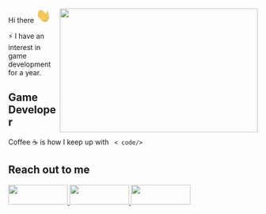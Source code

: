### 
<img src="https://media.giphy.com/media/cE02lboc8JPO/giphy.gif" align="right" width="400" height="250" > 
Hi there <img src="https://raw.githubusercontent.com/ABSphreak/ABSphreak/master/gifs/Hi.gif" width="30ptx" style="max-width:%100;" , "I'm Bilal. 😊" > 

<pr></pr>


⚡ I have an interest in game development for a year.

## Game Developer 

Coffee ☕ is how I keep up with  <code> < code/></code>


## Reach out to me 


<a href="https://www.linkedin.com/in/bilal-k%C3%BC%C3%A7%C3%BCk-3529391a1/" rel ="nofollow" >
<img width ="120" height ="40" src="https://img.shields.io/badge/LinkedIn-0077B5?style=for-the-badge&logo=linkedin&logoColor=white ">
<a/>
  


<a href="https://www.youtube.com/channel/UCKEE4YqCmIWqpczk0L9WqYQ" rel ="nofollow" >
<img  width ="120" height ="40" src="https://img.shields.io/badge/YouTube-FF0000?style=for-the-badge&logo=youtube&logoColor=white ">
<a/>
  

  
<a href="https://www.instagram.com/info.programlama/" rel ="nofollow" >
<img  width ="120" height ="40" src="https://img.shields.io/badge/Instagram-E4405F?style=for-the-badge&logo=instagram&logoColor=white ">
<a/>
  
